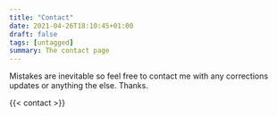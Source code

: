 ```yaml
---
title: "Contact"
date: 2021-04-26T18:10:45+01:00
draft: false
tags: [untagged]
summary: The contact page
---
```


Mistakes are inevitable so feel free to contact me with any corrections updates or anything the else. Thanks.

{{< contact >}}